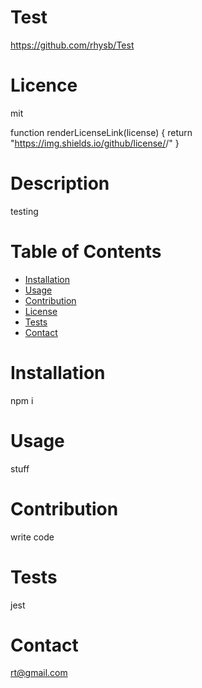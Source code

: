 # Test
https://github.com/rhysb/Test

 # Licence
   mit

   function renderLicenseLink(license) {
    return "https://img.shields.io/github/license/<Clary-Ashton>/<Readme-Genrator>"
  }

# Description
testing

# Table of Contents
* [Installation](#Installation)
* [Usage](#usage)
* [Contribution](#Contribution)
* [License](#license)
* [Tests](#tests)
* [Contact](#contact)
 
 # Installation
  npm i
 # Usage
   stuff
 # Contribution
  write code
   # Tests
   jest
   # Contact
   rt@gmail.com

  